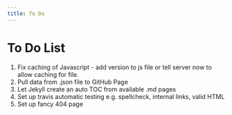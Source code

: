 ```yaml
---
title: To Do
---
```

# To Do List

1. Fix caching of Javascript - add version to js file or tell server now to allow caching for file.
1. Pull data from .json file to GitHub Page
1. Let Jekyll create an auto TOC from available .md pages
1. Set up travis automatic testing e.g. spellcheck, internal links, valid HTML
1. Set up fancy 404 page